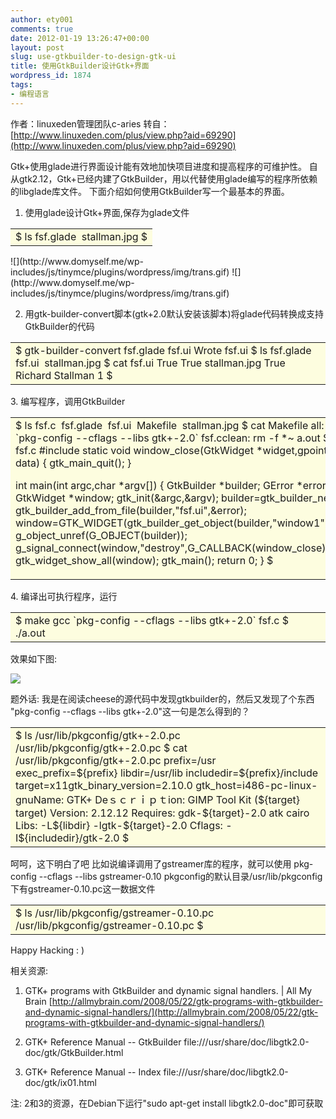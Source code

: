 ```yaml
---
author: ety001
comments: true
date: 2012-01-19 13:26:47+00:00
layout: post
slug: use-gtkbuilder-to-design-gtk-ui
title: 使用GtkBuilder设计Gtk+界面
wordpress_id: 1874
tags:
- 编程语言
---
```


作者：linuxeden管理团队c-aries
转自：[http://www.linuxeden.com/plus/view.php?aid=69290](http://www.linuxeden.com/plus/view.php?aid=69290)

Gtk+使用glade进行界面设计能有效地加快项目进度和提高程序的可维护性。
自从gtk2.12，Gtk+已经内建了GtkBuilder，用以代替使用glade编写的程序所依赖的libglade库文件。
下面介绍如何使用GtkBuilder写一个最基本的界面。

1. 使用glade设计Gtk+界面,保存为glade文件
<table cellpadding="6" width="95%" align="center" cellspacing="0" border="0" >
<tbody >
<tr >

<td bgcolor="#fdfddf" >$ ls
fsf.glade  stallman.jpg
$
</td>
</tr>
</tbody>
</table>
![](http://www.domyself.me/wp-includes/js/tinymce/plugins/wordpress/img/trans.gif)

<!-- more -->![](http://www.domyself.me/wp-includes/js/tinymce/plugins/wordpress/img/trans.gif)
2. 用gtk-builder-convert脚本(gtk+2.0默认安装该脚本)将glade代码转换成支持GtkBuilder的代码
<table cellpadding="6" width="95%" align="center" cellspacing="0" border="0" >
<tbody >
<tr >

<td bgcolor="#fdfddf" >$ gtk-builder-convert fsf.glade fsf.ui
Wrote fsf.ui
$ ls
fsf.glade  fsf.ui  stallman.jpg
$ cat fsf.ui
<?xml version="1.0"?>
<!--Generated with glade3 3.4.5 on Sun Nov 29 12:39:11 2009 -->
<interface>
<object id="window1">
<child>
<object id="vbox1">
<property name="visible">True</property>
<child>
<object id="image1">
<property name="visible">True</property>
<property name="pixbuf">stallman.jpg</property>
</object>
</child>
<child>
<object id="label1">
<property name="visible">True</property>
<property name="label" translatable="yes">Richard Stallman</property>
</object>
<packing>
<property name="position">1</property>
</packing>
</child>
</object>
</child>
</object>
</interface>
$
</td>
</tr>
</tbody>
</table>
3. 编写程序，调用GtkBuilder
<table cellpadding="6" width="95%" align="center" cellspacing="0" border="0" >
<tbody >
<tr >

<td bgcolor="#fdfddf" >$ ls
fsf.c  fsf.glade  fsf.ui  Makefile  stallman.jpg
$ cat Makefile
all:
gcc `pkg-config --cflags --libs gtk+-2.0` fsf.cclean:
rm -f *~ a.out
$ cat fsf.c
#include <gtk/gtk.h>static void window_close(GtkWidget *widget,gpointer data)
{
gtk_main_quit();
}

int main(int argc,char *argv[])
{
GtkBuilder *builder;
GError *error;
GtkWidget *window;
gtk_init(&argc,&argv);
builder=gtk_builder_new();
gtk_builder_add_from_file(builder,"fsf.ui",&error);
window=GTK_WIDGET(gtk_builder_get_object(builder,"window1"));
g_object_unref(G_OBJECT(builder));
g_signal_connect(window,"destroy",G_CALLBACK(window_close),NULL);
gtk_widget_show_all(window);
gtk_main();
return 0;
}
$
</td>
</tr>
</tbody>
</table>
4. 编译出可执行程序，运行
<table cellpadding="6" width="95%" align="center" cellspacing="0" border="0" >
<tbody >
<tr >

<td bgcolor="#fdfddf" >$ make
gcc `pkg-config --cflags --libs gtk+-2.0` fsf.c
$ ./a.out
</td>
</tr>
</tbody>
</table>
效果如下图:

[![](http://www.linuxeden.com/upimg/userup/14/12594I3U-5496.jpg)](http://www.linuxeden.com/upimg/userup/14/12594I3U-5496.jpg)

题外话:
我是在阅读cheese的源代码中发现gtkbuilder的，然后又发现了个东西
"pkg-config --cflags --libs gtk+-2.0"这一句是怎么得到的？
<table cellpadding="6" width="95%" align="center" cellspacing="0" border="0" >
<tbody >
<tr >

<td bgcolor="#fdfddf" >$ ls /usr/lib/pkgconfig/gtk+-2.0.pc
/usr/lib/pkgconfig/gtk+-2.0.pc
$ cat /usr/lib/pkgconfig/gtk+-2.0.pc
prefix=/usr
exec_prefix=${prefix}
libdir=/usr/lib
includedir=${prefix}/include
target=x11gtk_binary_version=2.10.0
gtk_host=i486-pc-linux-gnuName: GTK+
Deｓｃｒｉｐｔion: GIMP Tool Kit (${target} target)
Version: 2.12.12
Requires: gdk-${target}-2.0 atk cairo
Libs: -L${libdir} -lgtk-${target}-2.0
Cflags: -I${includedir}/gtk-2.0
$
</td>
</tr>
</tbody>
</table>
呵呵，这下明白了吧
比如说编译调用了gstreamer库的程序，就可以使用
pkg-config --cflags --libs gstreamer-0.10
pkgconfig的默认目录/usr/lib/pkgconfig下有gstreamer-0.10.pc这一数据文件
<table cellpadding="6" width="95%" align="center" cellspacing="0" border="0" >
<tbody >
<tr >

<td bgcolor="#fdfddf" >$ ls /usr/lib/pkgconfig/gstreamer-0.10.pc
/usr/lib/pkgconfig/gstreamer-0.10.pc
$
</td>
</tr>
</tbody>
</table>
Happy Hacking : )

相关资源:
1. GTK+ programs with GtkBuilder and dynamic signal handlers. | All My Brain
[http://allmybrain.com/2008/05/22/gtk-programs-with-gtkbuilder-and-dynamic-signal-handlers/](http://allmybrain.com/2008/05/22/gtk-programs-with-gtkbuilder-and-dynamic-signal-handlers/)

2. GTK+ Reference Manual -- GtkBuilder
file:///usr/share/doc/libgtk2.0-doc/gtk/GtkBuilder.html

3. GTK+ Reference Manual -- Index
file:///usr/share/doc/libgtk2.0-doc/gtk/ix01.html

注: 2和3的资源，在Debian下运行"sudo apt-get install libgtk2.0-doc"即可获取
